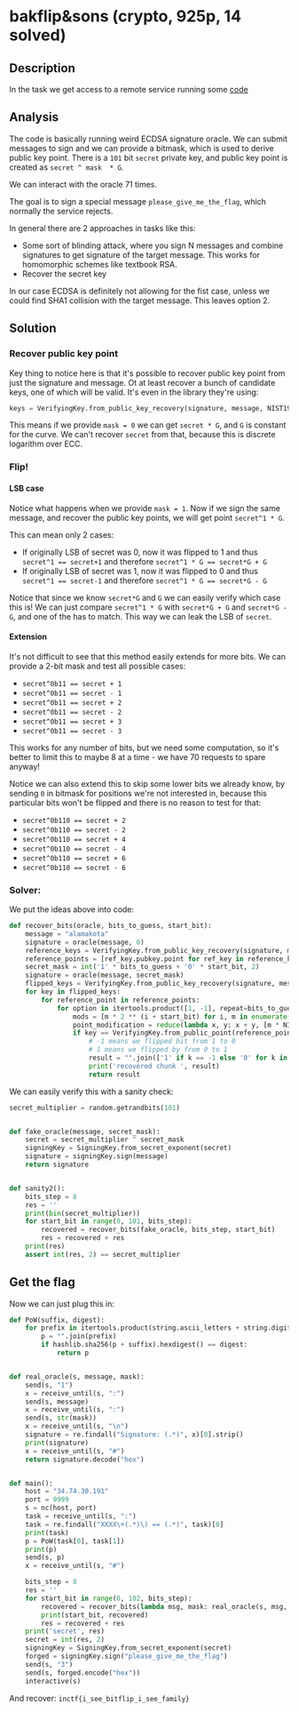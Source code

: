 #  bakflip&sons  (crypto, 925p, 14 solved)

## Description

In the task we get access to a remote service running some [code](bakflips.py)

## Analysis

The code is basically running weird ECDSA signature oracle.
We can submit messages to sign and we can provide a bitmask, which is used to derive public key point.
There is a `101` bit `secret` private key, and public key point is created as `secret ^ mask  * G`.

We can interact with the oracle 71 times.

The goal is to sign a special message `please_give_me_the_flag`, which normally the service rejects.

In general there are 2 approaches in tasks like this:

- Some sort of blinding attack, where you sign N messages and combine signatures to get signature of the target message. This works for homomorphic schemes like textbook RSA.
- Recover the secret key

In our case ECDSA is definitely not allowing for the fist case, unless we could find SHA1 collision with the target message.
This leaves option 2.

## Solution

### Recover public key point

Key thing to notice here is that it's possible to recover public key point from just the signature and message.
Ot at least recover a bunch of candidate keys, one of which will be valid.
It's even in the library they're using:

```python
keys = VerifyingKey.from_public_key_recovery(signature, message, NIST192p)
```

This means if we provide `mask = 0` we can get `secret * G`, and `G` is constant for the curve.
We can't recover `secret` from that, because this is discrete logarithm over ECC.

### Flip!

#### LSB case

Notice what happens when we provide `mask = 1`.
Now if we sign the same message, and recover the public key points, we will get point `secret^1 * G`.

This can mean only 2 cases:

- If originally LSB of secret was 0, now it was flipped to 1 and thus `secret^1 == secret+1` and therefore `secret^1 * G == secret*G + G`
- If originally LSB of secret was 1, now it was flipped to 0 and thus `secret^1 == secret-1` and therefore `secret^1 * G == secret*G - G`

Notice that since we know `secret*G` and `G` we can easily verify which case this is!
We can just compare `secret^1 * G` with `secret*G + G` and `secret*G - G`, and one of the has to match.
This way we can leak the LSB of `secret`.

#### Extension

It's not difficult to see that this method easily extends for more bits.
We can provide a 2-bit mask and test all possible cases:

- `secret^0b11 == secret + 1`
- `secret^0b11 == secret - 1`
- `secret^0b11 == secret + 2`
- `secret^0b11 == secret - 2`
- `secret^0b11 == secret + 3`
- `secret^0b11 == secret - 3`

This works for any number of bits, but we need some computation, so it's better to limit this to maybe 8 at a time - we have 70 requests to spare anyway!

Notice we can also extend this to skip some lower bits we already know, by sending `0` in bitmask for positions we're not interested in, because this particular bits won't be flipped and there is no reason to test for that:

- `secret^0b110 == secret + 2`
- `secret^0b110 == secret - 2`
- `secret^0b110 == secret + 4`
- `secret^0b110 == secret - 4`
- `secret^0b110 == secret + 6`
- `secret^0b110 == secret - 6`

### Solver:

We put the ideas above into code:

```python
def recover_bits(oracle, bits_to_guess, start_bit):
    message = "alamakota"
    signature = oracle(message, 0)
    reference_keys = VerifyingKey.from_public_key_recovery(signature, message, NIST192p)
    reference_points = [ref_key.pubkey.point for ref_key in reference_keys]
    secret_mask = int('1' * bits_to_guess + '0' * start_bit, 2)
    signature = oracle(message, secret_mask)
    flipped_keys = VerifyingKey.from_public_key_recovery(signature, message, NIST192p)
    for key in flipped_keys:
        for reference_point in reference_points:
            for option in itertools.product([1, -1], repeat=bits_to_guess):
                mods = [m * 2 ** (i + start_bit) for i, m in enumerate(option)]
                point_modification = reduce(lambda x, y: x + y, [m * NIST192p.generator for m in mods])
                if key == VerifyingKey.from_public_point(reference_point + point_modification):
                    # -1 means we flipped bit from 1 to 0
                    # 1 means we flipped by from 0 to 1
                    result = "".join(['1' if k == -1 else '0' for k in option][::-1])
                    print('recovered chunk ', result)
                    return result
```

We can easily verify this with a sanity check:

```python
secret_multiplier = random.getrandbits(101)


def fake_oracle(message, secret_mask):
    secret = secret_multiplier ^ secret_mask
    signingKey = SigningKey.from_secret_exponent(secret)
    signature = signingKey.sign(message)
    return signature


def sanity2():
    bits_step = 8
    res = ''
    print(bin(secret_multiplier))
    for start_bit in range(0, 101, bits_step):
        recovered = recover_bits(fake_oracle, bits_step, start_bit)
        res = recovered + res
    print(res)
    assert int(res, 2) == secret_multiplier
```

## Get the flag

Now we can just plug this in:

```python
def PoW(suffix, digest):
    for prefix in itertools.product(string.ascii_letters + string.digits, repeat=4):
        p = "".join(prefix)
        if hashlib.sha256(p + suffix).hexdigest() == digest:
            return p


def real_oracle(s, message, mask):
    send(s, "1")
    x = receive_until(s, ":")
    send(s, message)
    x = receive_until(s, ":")
    send(s, str(mask))
    x = receive_until(s, "\n")
    signature = re.findall("Signature: (.*)", x)[0].strip()
    print(signature)
    x = receive_until(s, "#")
    return signature.decode("hex")


def main():
    host = "34.74.30.191"
    port = 9999
    s = nc(host, port)
    task = receive_until(s, ":")
    task = re.findall("XXXX\+(.*)\) == (.*)", task)[0]
    print(task)
    p = PoW(task[0], task[1])
    print(p)
    send(s, p)
    x = receive_until(s, "#")

    bits_step = 8
    res = ''
    for start_bit in range(0, 102, bits_step):
        recovered = recover_bits(lambda msg, mask: real_oracle(s, msg, mask), bits_step, start_bit)
        print(start_bit, recovered)
        res = recovered + res
    print('secret', res)
    secret = int(res, 2)
    signingKey = SigningKey.from_secret_exponent(secret)
    forged = signingKey.sign("please_give_me_the_flag")
    send(s, "3")
    send(s, forged.encode("hex"))
    interactive(s)
```

And recover: `inctf{i_see_bitflip_i_see_family}`
